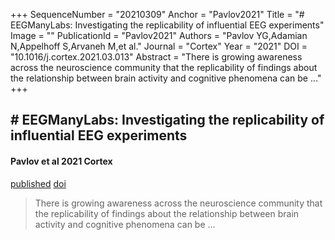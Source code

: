+++
SequenceNumber = "20210309"
Anchor = "Pavlov2021"
Title = "# EEGManyLabs: Investigating the replicability of influential EEG experiments"
Image = ""
PublicationId = "Pavlov2021"
Authors = "Pavlov YG,Adamian N,Appelhoff S,Arvaneh M,et al."
Journal = "Cortex"
Year = "2021"
DOI = "10.1016/j.cortex.2021.03.013"
Abstract = "There is growing awareness across the neuroscience community that the replicability of findings about the relationship between brain activity and cognitive phenomena can be …"
+++

## # EEGManyLabs: Investigating the replicability of influential EEG experiments
#### Pavlov et al 2021 Cortex

[published]("published") [doi](https://dx.doi.org/10.1016/j.cortex.2021.03.013)

> There is growing awareness across the neuroscience community that the replicability of findings about the relationship between brain activity and cognitive phenomena can be …